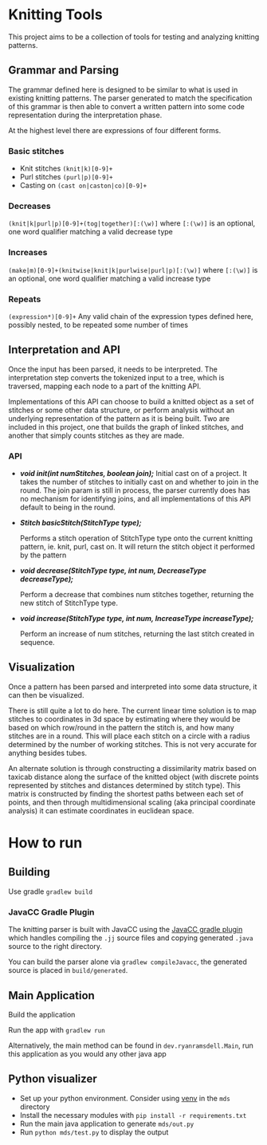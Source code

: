 # Knitting Tools
This project aims to be a collection of tools for testing and analyzing knitting patterns.

## Grammar and Parsing
The grammar defined here is designed to be similar to what is used in existing knitting patterns. The parser generated to match the specification of this grammar is then able to convert a written pattern into some code representation during the interpretation phase.

At the highest level there are expressions of four different forms.
### Basic stitches
- Knit stitches `(knit|k)[0-9]+`
- Purl stitches `(purl|p)[0-9]+`
- Casting on `(cast on|caston|co)[0-9]+`
### Decreases
`(knit|k|purl|p)[0-9]+(tog|together)[:(\w)]` where `[:(\w)]` is an optional, one word qualifier matching a valid decrease type
### Increases
`(make|m)[0-9]+(knitwise|knit|k|purlwise|purl|p)[:(\w)]` where `[:(\w)]` is an optional, one word qualifier matching a valid increase type
### Repeats
`(expression*)[0-9]+` Any valid chain of the expression types defined here, possibly nested, to be repeated some number of times


## Interpretation and API
Once the input has been parsed, it needs to be interpreted. The interpretation step converts the tokenized input to a tree, which is traversed, mapping each node to a part of the knitting API.

Implementations of this API can choose to build a knitted object as a set of stitches or some other data structure, or perform analysis without an underlying representation of the pattern as it is being built. Two are included in this project, one that builds the graph of linked stitches, and another that simply counts stitches as they are made.

### API

- _**void init(int numStitches, boolean join);**_
Initial cast on of a project. It takes the number of stitches to initially cast on and whether to join in the round. The join param is still in process, the parser currently does has no mechanism for identifying joins, and all implementations of this API default to being in the round.

- _**Stitch basicStitch(StitchType type);**_

    Performs a stitch operation of StitchType type onto the current knitting pattern, ie. knit, purl, cast on. It will return the stitch object it performed by the pattern

- _**void decrease(StitchType type, int num, DecreaseType decreaseType);**_

    Perform a decrease that combines num stitches together, returning the new stitch of StitchType type.

- _**void increase(StitchType type, int num, IncreaseType increaseType);**_

  Perform an increase of num stitches, returning the last stitch created in sequence.

## Visualization
Once a pattern has been parsed and interpreted into some data structure, it can then be visualized.

There is still quite a lot to do here. The current linear time solution is to map stitches to coordinates in 3d space by estimating where they would be based on which row/round in the pattern the stitch is, and how many stitches are in a round. This will place each stitch on a circle with a radius determined by the number of working stitches. This is not very accurate for anything besides tubes.

An alternate solution is through constructing a dissimilarity matrix based on taxicab distance along the surface of the knitted object (with discrete points represented by stitches and distances determined by stitch type). This matrix is constructed by finding the shortest paths between each set of points, and then through multidimensional scaling (aka principal coordinate analysis) it can estimate coordinates in euclidean space.


# How to run
## Building
Use gradle `gradlew build`

### JavaCC Gradle Plugin
The knitting parser is built with JavaCC using the [JavaCC gradle plugin](https://github.com/javacc/javaccPlugin) which handles compiling the `.jj` source files and copying generated `.java` source to the right directory.

You can build the parser alone via `gradlew compileJavacc`, the generated source is placed in `build/generated`.

## Main Application
Build the application

Run the app with `gradlew run`

Alternatively, the main method can be found in `dev.ryanramsdell.Main`, run this application as you would any other java app

## Python visualizer
- Set up your python environment. Consider using [venv](https://docs.python.org/3/library/venv.html) in the `mds` directory
- Install the necessary modules with `pip install -r requirements.txt`
- Run the main java application to generate `mds/out.py`
- Run `python mds/test.py` to display the output
